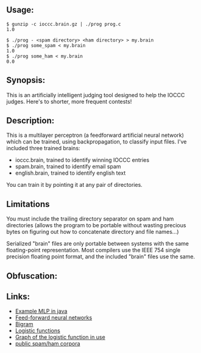 ## Usage:
    $ gunzip -c ioccc.brain.gz | ./prog prog.c
    1.0

    $ ./prog - <spam directory> <ham directory> > my.brain
    $ ./prog some_spam < my.brain
    1.0
    $ ./prog some_ham < my.brain
    0.0

## Synopsis:
This is an artificially intelligent judging tool designed to help the IOCCC
judges. Here's to shorter, more frequent contests!

## Description:
This is a multilayer perceptron (a feedforward artificial neural network)
which can be trained, using backpropagation, to classify input files. I've
included three trained brains:

 * ioccc.brain, trained to identify winning IOCCC entries
 * spam.brain, trained to identify email spam
 * english.brain, trained to identify english text

You can train it by pointing it at any pair of directories.

## Limitations
You must include the trailing directory separator on spam and ham directories (allows the
program to be portable without wasting precious bytes on figuring out how to concatenate
directory and file names...)

Serialized "brain" files are only portable between systems with the same floating-point
representation. Most compilers use the IEEE 754 single precision floating point format, and
the included "brain" files use the same.

## Obfuscation:

## Links:
 * [Example MLP in java](https://github.com/jimmikaelkael/multi-layer-perceptron)
 * [Feed-forward neural networks](http://en.wikipedia.org/wiki/Feedforward_neural_network)
 * [Bigram](http://en.wikipedia.org/wiki/Bigram)
 * [Logistic functions](http://en.wikipedia.org/wiki/Logistic_function)
 * [Graph of the logistic function in use](https://www.google.com/search?q=1/(1%2Bexp(-x)))
 * [public spam/ham corpora](http://spamassassin.apache.org/publiccorpus/)

